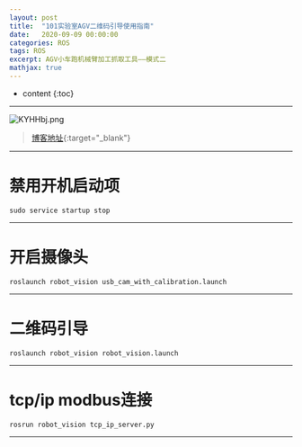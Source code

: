 ```yaml
---
layout: post
title:  "101实验室AGV二维码引导使用指南"
date:   2020-09-09 00:00:00
categories: ROS
tags: ROS
excerpt: AGV小车跑机械臂加工抓取工具——模式二
mathjax: true
---
```

* content
{:toc}
---

![KYHHbj.png](https://s2.ax1x.com/2019/10/23/KYHHbj.png)



> [博客地址](https://dufaxing.com){:target="_blank"}



---

# 禁用开机启动项


`sudo service startup stop`

---

# 开启摄像头

`roslaunch robot_vision usb_cam_with_calibration.launch`

---

# 二维码引导

`roslaunch robot_vision robot_vision.launch`
 
---

# tcp/ip modbus连接

`rosrun robot_vision tcp_ip_server.py`

---